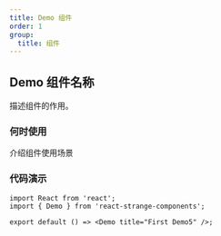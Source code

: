 ```yaml
---
title: Demo 组件
order: 1
group:
  title: 组件
---
```

## Demo 组件名称
描述组件的作用。

### 何时使用
介绍组件使用场景

### 代码演示
```tsx
import React from 'react';
import { Demo } from 'react-strange-components';

export default () => <Demo title="First Demo5" />;
```
<!-- 自动生成API表格 -->
<API id="Demo"></API>
